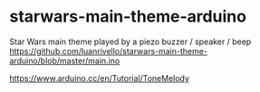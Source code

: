 # starwars-main-theme-arduino
 Star Wars main theme played by a piezo buzzer / speaker / beep
 https://github.com/luanrivello/starwars-main-theme-arduino/blob/master/main.ino
 
 https://www.arduino.cc/en/Tutorial/ToneMelody